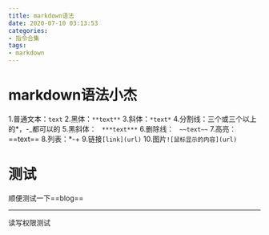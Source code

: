 ```yaml
---
title: markdown语法
date: 2020-07-10 03:13:53
categories:
- 指令合集
tags:
- markdown
---
```


# markdown语法小杰

1.普通文本：``text``
2.黑体：``**text**``
3.斜体：``*text*``
4.分割线：三个或三个以上的*，-_都可以的
5.黑斜体： `` ***text***``
6.删除线： `` ~~text~~``
7.高亮： ==text==
8.列表：*-+
9.链接``[link](url)``
10.图片``![鼠标显示的内容](url)``
# 测试
顺便测试一下==blog==

----
读写权限测试
